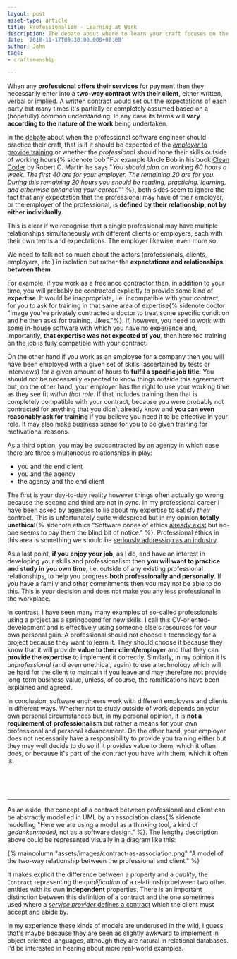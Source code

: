 ```yaml
---
layout: post
asset-type: article
title: Professionalism - Learning at Work
description: The debate about where to learn your craft focuses on the professional on the one side or the employer on the other. We should be considering their relationship instead.
date: '2018-11-17T09:30:00.000+02:00'
author: John
tags:
- craftsmanship

---
```


When any **professional offers their services** for payment then they necessarily enter into a **two-way contract with their client**, either written, verbal or [implied](https://www.rocketlawyer.co.uk/article/implied-terms-of-employment-contract.rl). A written contract would set out the expectations of each party but many times it's partially or completely assumed based on a (hopefully) common understanding. In any case its terms will **vary according to the nature of the work** being undertaken.

In the [debate](https://www.youtube.com/watch?v=u-prgMPHcOE) about when the professional software engineer should practice their craft, that is if it should be expected of the [*employer* to provide training](https://www.praqma.com/stories/2who-pays-for-upskilling-soft-developers/) or whether the *professional* should hone their skills outside of working hours{% sidenote bob "For example Uncle Bob in his book [Clean Coder](https://www.goodreads.com/book/show/10284614-the-clean-coder) by Robert C. Martin he says &quot;*You should plan on working 60 hours a week. The first 40 are for your employer. The remaining 20 are for you. During this remaining 20 hours you should be reading, practicing, learning, and otherwise enhancing your career.*&quot;" %}, both sides seem to ignore the fact that any expectation that the professional may have of their employer, or the employer of the professional, is **defined by their relationship, not by either individually**.

This is clear if we recognise that a single professional may have multiple relationships simultaneously with different clients or employers, each with their own terms and expectations. The employer likewise, even more so.

We need to talk not so much about the actors (professionals, clients, employers, etc.) in isolation but rather the **expectations and relationships between them**.

For example, if you work as a freelance contractor then, in addition to your time, you will probably be contracted explicitly to provide some kind of **expertise**. It would be inappropriate, i.e. incompatible with your contract, for you to ask for training in that same area of expertise{% sidenote doctor "Image you've privately contracted a doctor to treat some specific condition and he then asks for training. Jikes."%}. If, however, you need to work with some in-house software with which you have no experience and, importantly, **that expertise was not expected of you**, then here too training on the job is fully compatible with your contract.

On the other hand if you work as an employee for a company then you will have been employed with a given set of skills (ascertained by tests or interviews) for a given amount of hours to **fulfil a specific job title**. You should not be necessarily expected to know things outside this agreement but, on the other hand, your employer has the right to use your working time as they see fit *within that role*. If that includes training then that is completely compatible with your contract, because you were probably not contracted for anything that you didn't already know and **you can even reasonably ask for training** if you believe you need it to be effective in your role. It may also make business sense for you to be given training for motivational reasons.

As a third option, you may be subcontracted by an agency in which case there are three simultaneous relationships in play:
- you and the end client
- you and the agency
- the agency and the end client

The first is your day-to-day reality however things often actually go wrong because the second and third are not in sync. In my professional career I have been asked by agencies to lie about my expertise to satisfy *their* contract. This is unfortunately quite widespread but in my opinion **totally unethical**{% sidenote ethics "Software codes of ethics [already exist](https://www.computer.org/web/education/code-of-ethics) but no-one seems to pay them the blind bit of notice." %}. Professional ethics in this area is something we should be [seriously addressing as an industry](https://en.wikipedia.org/wiki/Software_engineering_professionalism).

As a last point, **if you enjoy your job**, as I do, and have an interest in developing your skills and professionalism then **you will want to practice and study in you own time**, i.e. outside of any existing professional relationships, to help you progress **both professionally and personally**. If you have a family and other commitments then you may not be able to do this. This is *your* decision and does not make you any less professional in the workplace.

In contrast, I have seen many many examples of so-called professionals using a project as a springboard for new skills. I call this CV-oriented-development and is effectively using someone else's resources for your own personal gain. A professional should not choose a technology for a project because they want to learn it. They should choose it because they know that it will provide **value to their client/employer** and that they can **provide the expertise** to implement it correctly. Similarly, in my opinion it is *unprofessional* (and even unethical, again) to use a technology which will be hard for the client to maintain if you leave and may therefore not provide long-term business value, unless, of course, the ramifications have been explained and agreed.

In conclusion, software engineers work with different employers and clients in different ways. Whether not to study outside of work depends on your own personal circumstances but, in my personal opinion, it is **not a requirement of professionalism** but rather a means for your own professional and personal advancement. On the other hand, your employer does not necessarily have a responsibility to provide you training either but they may well decide to do so if it provides value to them, which it often does, or because it's part of the contract you have with them, which it often is.


<br>
<br>
<br>

---------

As an aside, the concept of a contract between professional and client can be abstractly modelled in UML by an association class{% sidenote modelling "Here we are using a model as a thinking tool, a kind of *gedankenmodell*, not as a software design." %}. The lengthy description above could be represented visually in a diagram like this:

{% maincolumn "assets/images/contract-as-association.png" "A model of the two-way relationship between the professional and client." %}

It makes explicit the difference between a property and a *quality*, the `Contract` representing the *qualification* of a relationship between two other entities with its own **independent** properties. There is an important distinction between this definition of a contract and the one sometimes used where a [*service provider* defines a contract](https://en.wikipedia.org/wiki/Design_by_contract) which the client must accept and abide by. 

In my experience these kinds of models are underused in the wild, I guess that's maybe because they are seen as slightly awkward to implement in object oriented languages, although they are natural in relational databases. I'd be interested in hearing about more real-world examples.
